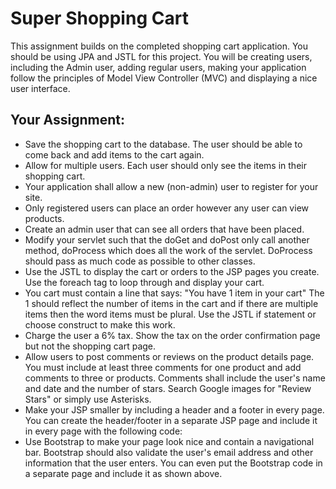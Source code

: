 # Super Shopping Cart

This assignment builds on the completed shopping cart application. You should be using JPA and JSTL for this project. You will be creating users, including the Admin user, adding regular users, making your application follow the principles of Model View Controller \(MVC\) and displaying a nice user interface.

## Your Assignment:

* Save the shopping cart to the database. The user should be able to come back and add items to the cart again.
* Allow for multiple users. Each user should only see the items in their shopping cart.
* Your application shall allow a new \(non-admin\) user to register for your site.
* Only registered users can place an order however any user can view products.
* Create an admin user that can see all orders that have been placed.
* Modify your servlet such that the doGet and doPost only call another method, doProcess which does all the work of the servlet. DoProcess should pass as much code as possible to other classes.
* Use the JSTL to display the cart or orders to the JSP pages  you create. Use the foreach tag to loop through and display your cart. 
* You cart must contain a line that says: "You have 1 item in your cart" The 1 should reflect the number of items in the cart  and if there are multiple items then the word items must be plural. Use the JSTL if statement or choose construct to make this work.
* Charge the user a 6% tax. Show the tax on the order confirmation page but not the shopping cart page.
* Allow users to post comments or reviews on the product details page. You must include at least three comments for one product and add comments to three or products. Comments shall include the user's name and date and the number of stars. Search Google images for "Review Stars" or simply use Asterisks.
* Make your JSP smaller by including a header and a footer in every page. You can create the header/footer in a separate JSP page and include it in every page with the following code:
* Use Bootstrap to make your page look nice and contain a navigational bar. Bootstrap should also validate the user's email address and other information that the user enters. You can even put the Bootstrap code in a separate page and include it as shown above.

